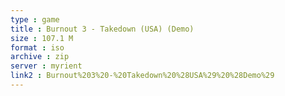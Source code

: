```yaml
---
type : game
title : Burnout 3 - Takedown (USA) (Demo)
size : 107.1 M
format : iso
archive : zip
server : myrient
link2 : Burnout%203%20-%20Takedown%20%28USA%29%20%28Demo%29
---
```

